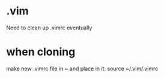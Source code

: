# .vim
Need to clean up .vimrc eventually

# when cloning
make new .vimrc file in ~ and place in it:
source ~/.vim/.vimrc
